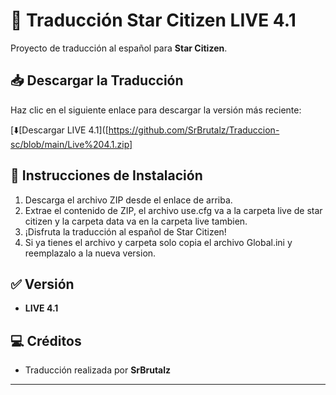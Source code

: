 # 🚀 Traducción Star Citizen LIVE 4.1

Proyecto de traducción al español para **Star Citizen**.

## 📥 Descargar la Traducción
Haz clic en el siguiente enlace para descargar la versión más reciente:

[⬇️[Descargar LIVE 4.1]([https://github.com/SrBrutalz/Traduccion-sc/blob/main/Live%204.1.zip]

## 📄 Instrucciones de Instalación
1. Descarga el archivo ZIP desde el enlace de arriba.
2. Extrae el contenido de ZIP, el archivo use.cfg va a la carpeta live de star citizen y la carpeta data va en la carpeta live tambien.
3. ¡Disfruta la traducción al español de Star Citizen!
4. Si ya tienes el archivo y carpeta solo copia el archivo Global.ini y reemplazalo a la nueva version.
## ✅ Versión
- **LIVE 4.1**

## 💻 Créditos
- Traducción realizada por **SrBrutalz**

---
